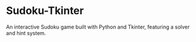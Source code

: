 # Sudoku-Tkinter
An interactive Sudoku game built with Python and Tkinter, featuring a solver and hint system.
